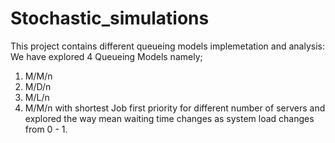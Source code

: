 # Stochastic_simulations
This project contains different queueing models implemetation and analysis:
We have explored 4 Queueing Models namely;
1. M/M/n
2. M/D/n
3. M/L/n 
4. M/M/n with shortest Job first priority
   for different number of servers and explored the way mean waiting time changes as system load changes from 0 - 1.


